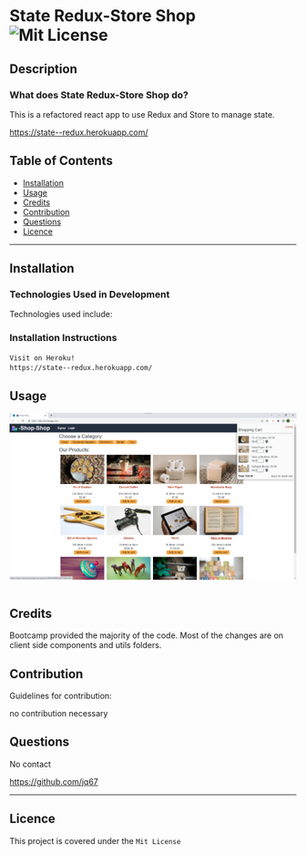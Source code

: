 # State Redux-Store Shop ![Mit License](https://img.shields.io/badge/License-Mit%20License-brightgreen)

## Description

### What does State Redux-Store Shop do?

This is a refactored react app to use Redux and Store to manage state.

https://state--redux.herokuapp.com/



## Table of Contents

- [Installation](#installation)
- [Usage](#usage)
- [Credits](#credits)
- [Contribution](#contribution)
- [Questions](#questions)
- [Licence](#licence)

---

## Installation 

### Technologies Used in Development

Technologies used include:



### Installation Instructions

```md
Visit on Heroku!
https://state--redux.herokuapp.com/
```

## Usage

![project screenshot](./example.png)

```md

```

## Credits

Bootcamp provided the majority of the code. Most of the changes are on client side components and utils folders.

## Contribution

Guidelines for contribution:

no contribution necessary

## Questions

No contact

https://github.com/jq67


---
## Licence
This project is covered under the `Mit License`
